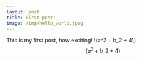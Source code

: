 ```yaml
---
layout: post
title: First post!
image: /img/hello_world.jpeg
---
```


This is my first post, how exciting!
\\(a^2 + b\_2 + 4\\)
$$(a^2 + b\_2 + 4)$$
